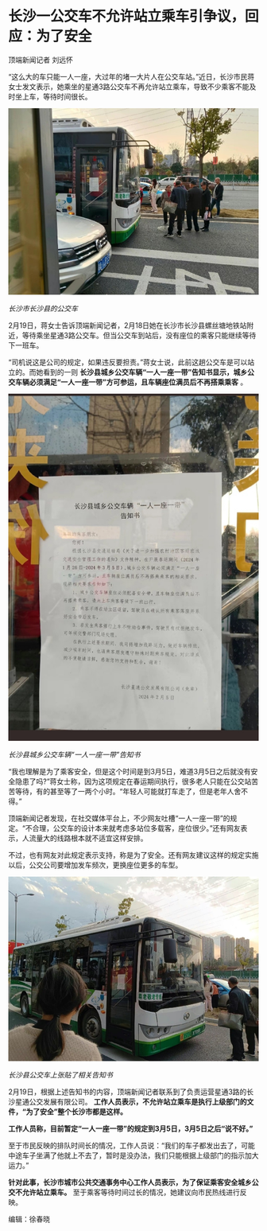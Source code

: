 # 长沙一公交车不允许站立乘车引争议，回应：为了安全

顶端新闻记者 刘远怀

“这么大的车只能一人一座，大过年的堵一大片人在公交车站。”近日，长沙市民蒋女士发文表示，她乘坐的星通3路公交车不再允许站立乘车，导致不少乘客不能及时坐上车，等待时间很长。

![9f139f7d3c860d0b012c4a2ed3b1843c.jpg](https://raw.githubusercontent.com/qqhsx/qqnews_image/main/2024/02/19/长沙一公交车不允许站立乘车引争议，回应：为了安全/9f139f7d3c860d0b012c4a2ed3b1843c.jpg)

_长沙市长沙县的公交车_

2月19日，蒋女士告诉顶端新闻记者，2月18日她在长沙市长沙县螺丝塘地铁站附近，等待乘坐星通3路公交车。但当公交车到站后，没有座位的乘客只能继续等待下一班车。

“司机说这是公司的规定，如果违反要担责。”蒋女士说，此前这趟公交车是可以站立的。而她看到的一则
**长沙县城乡公交车辆“一人一座一带”告知书显示，城乡公交车辆必须满足“一人一座一带”方可参运，且车辆座位满员后不再搭乘乘客** 。

![0cbafbc16daf3c41192571d5a66adb48.jpg](https://raw.githubusercontent.com/qqhsx/qqnews_image/main/2024/02/19/长沙一公交车不允许站立乘车引争议，回应：为了安全/0cbafbc16daf3c41192571d5a66adb48.jpg)

 _长沙县城乡公交车辆“一人一座一带”告知书_

“我也理解是为了乘客安全，但是这个时间是到3月5日，难道3月5日之后就没有安全隐患了吗?”蒋女士称，因为这项规定在春运期间执行，很多老人只能在公交站苦苦等待，有的甚至等了一两个小时。“年轻人可能就打车走了，但是老年人舍不得。”

顶端新闻记者发现，在社交媒体平台上，不少网友吐槽“一人一座一带”的规定。“不合理，公交车的设计本来就考虑多站位多载客，座位很少。”还有网友表示，人流量大的线路根本就不适宜这样安排。

不过，也有网友对此规定表示支持，称是为了安全。还有网友建议这样的规定实施以后，公交公司要增加发车频次，更换座位更多的车型。

![2123b451a5b6cf763fb183c37928a08e.jpg](https://raw.githubusercontent.com/qqhsx/qqnews_image/main/2024/02/19/长沙一公交车不允许站立乘车引争议，回应：为了安全/2123b451a5b6cf763fb183c37928a08e.jpg)

 _长沙县公交车上张贴了相关告知书_

2月19日，根据上述告知书的内容，顶端新闻记者联系到了负责运营星通3路的长沙星通公交发展有限公司。
**工作人员表示，不允许站立乘车是执行上级部门的文件，“为了安全”整个长沙市都是这样。**

**工作人员称，目前暂定“一人一座一带”的规定到3月5日，3月5日之后“说不好。”**

至于市民反映的排队时间长的情况，工作人员说：“我们的车子都发出去了，可能中途车子坐满了他就上不去了，暂时是没办法，我们只能根据上级部门的指示加大运力。”

**针对此事，长沙市城市公共交通事务中心工作人员表示，为了保证乘客安全城乡公交不允许站立乘车。** 至于乘客等待时间过长的情况，她建议向市民热线进行反映。

编辑：徐春晓

